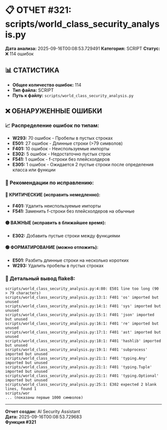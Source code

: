 # 📋 ОТЧЕТ #321: scripts/world_class_security_analysis.py

**Дата анализа:** 2025-09-16T00:08:53.729491
**Категория:** SCRIPT
**Статус:** ❌ 114 ошибок

## 📊 СТАТИСТИКА

- **Общее количество ошибок:** 114
- **Тип файла:** SCRIPT
- **Путь к файлу:** `scripts/world_class_security_analysis.py`

## ❌ ОБНАРУЖЕННЫЕ ОШИБКИ

### 📈 Распределение ошибок по типам:

- **W293:** 70 ошибок - Пробелы в пустых строках
- **E501:** 27 ошибок - Длинные строки (>79 символов)
- **F401:** 10 ошибок - Неиспользуемые импорты
- **E302:** 5 ошибок - Недостаточно пустых строк
- **F541:** 1 ошибок - f-строки без плейсхолдеров
- **E305:** 1 ошибок - Ожидается 2 пустые строки после определения класса или функции

### 🎯 Рекомендации по исправлению:

#### 🔴 КРИТИЧЕСКИЕ (исправить немедленно):
- **F401:** Удалить неиспользуемые импорты
- **F541:** Заменить f-строки без плейсхолдеров на обычные

#### 🟡 ВАЖНЫЕ (исправить в ближайшее время):
- **E302:** Добавить пустые строки между функциями

#### 🟢 ФОРМАТИРОВАНИЕ (можно отложить):
- **E501:** Разбить длинные строки на несколько коротких
- **W293:** Удалить пробелы в пустых строках

### 📝 Детальный вывод flake8:

```
scripts/world_class_security_analysis.py:4:80: E501 line too long (90 > 79 characters)
scripts/world_class_security_analysis.py:13:1: F401 'os' imported but unused
scripts/world_class_security_analysis.py:14:1: F401 'sys' imported but unused
scripts/world_class_security_analysis.py:15:1: F401 'json' imported but unused
scripts/world_class_security_analysis.py:16:1: F401 're' imported but unused
scripts/world_class_security_analysis.py:17:1: F401 'ast' imported but unused
scripts/world_class_security_analysis.py:18:1: F401 'hashlib' imported but unused
scripts/world_class_security_analysis.py:19:1: F401 'subprocess' imported but unused
scripts/world_class_security_analysis.py:21:1: F401 'typing.Any' imported but unused
scripts/world_class_security_analysis.py:21:1: F401 'typing.Tuple' imported but unused
scripts/world_class_security_analysis.py:21:1: F401 'typing.Optional' imported but unused
scripts/world_class_security_analysis.py:25:1: E302 expected 2 blank lines, found 1
scripts/wor
... (показаны первые 1000 символов)
```

---
**Отчет создан:** AI Security Assistant  
**Дата:** 2025-09-16T00:08:53.729683  
**Функция #321**
